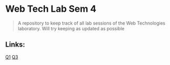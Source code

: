 # Web Tech Lab Sem 4
> A repository to keep track of all lab sessions of the Web Technologies laboratory.
> Will try keeping as updated as possible

## Links:
[Q1](https://web-tech-lab-sem-4-c5eq.vercel.app/)
[Q3](https://web-tech-lab-sem-4.vercel.app/)
